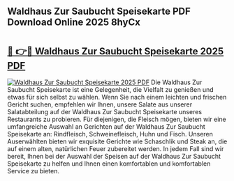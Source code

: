 ## Waldhaus Zur Saubucht Speisekarte PDF Download Online 2025 8hyCx

# <h2><a href="http://gcbtrq.nevu.top/?p=Waldhaus+Zur+Saubucht+Speisekarte">🔗 👉🔴 Waldhaus Zur Saubucht Speisekarte 2025 PDF</a></h2>

[![Waldhaus Zur Saubucht Speisekarte 2025 PDF](https://i.imgur.com/dBaPXMq.png)](http://gcbtrq.nevu.top/?p=Waldhaus+Zur+Saubucht+Speisekarte)
Die Waldhaus Zur Saubucht Speisekarte ist eine Gelegenheit, die Vielfalt zu genießen und etwas für sich selbst zu wählen. Wenn Sie nach einem leichten und frischen Gericht suchen, empfehlen wir Ihnen, unsere Salate aus unserer Salatabteilung auf der Waldhaus Zur Saubucht Speisekarte unseres Restaurants zu probieren. Für diejenigen, die Fleisch mögen, bieten wir eine umfangreiche Auswahl an Gerichten auf der Waldhaus Zur Saubucht Speisekarte an: Rindfleisch, Schweinefleisch, Huhn und Fisch. Unseren Auserwählten bieten wir exquisite Gerichte wie Schaschlik und Steak an, die auf einem alten, natürlichen Feuer zubereitet werden. In jedem Fall sind wir bereit, Ihnen bei der Auswahl der Speisen auf der Waldhaus Zur Saubucht Speisekarte zu helfen und Ihnen einen komfortablen und komfortablen Service zu bieten.
